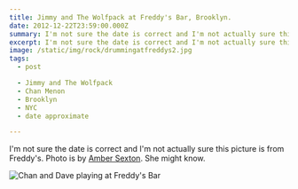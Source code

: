 ```yaml
---
title: Jimmy and The Wolfpack at Freddy's Bar, Brooklyn.
date: 2012-12-22T23:59:00.000Z
summary: I'm not sure the date is correct and I'm not actually sure this picture is from Freddy's.
excerpt: I'm not sure the date is correct and I'm not actually sure this picture is from Freddy's.
image: /static/img/rock/drummingatfreddys2.jpg
tags:
  - post

  - Jimmy and The Wolfpack
  - Chan Menon
  - Brooklyn
  - NYC
  - date approximate

---
```


I'm not sure the date is correct and I'm not actually sure this picture is from Freddy's. Photo is by [Amber Sexton](https://ambersexton.com). She might know.

![Chan and Dave playing at Freddy's Bar](/static/img/rock/drummingatfreddys2.jpg)

